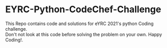 # EYRC-Python-CodeChef-Challenge
This Repo contains code and solutions for eYRC 2021's python Coding challenge.<br>
Don't not look at this code before solving the problem on your own. Happy Coding!.
